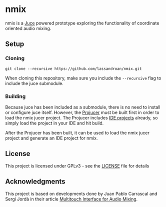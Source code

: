 # nmix

nmix is a [Juce](https://www.juce.com) powered prototype exploring the  functionality of coordinate oriented audio mixing.

## Setup

### Cloning


	git clone --recursive https://github.com/lassandroan/nmix.git

When cloning this repository, make sure you include the ```--recursive``` flag to include the juce submodule.

### Building

Because juce has been included as a submodule, there is no need to install or configure juce itself. However, the [Projucer](juce/extras/Projucer) must be built first in order to load the nmix jucer project. The Projucer includes [IDE projects](juce/extras/Projucer/Builds) already, so simply load the project in your IDE and hit build.

After the Projucer has been built, it can be used to load the nmix jucer project and generate an IDE project for nmix.

## License

This project is licensed under GPLv3 - see the [LICENSE](LICENSE) file for details

## Acknowledgments

This project is based on developments done by Juan Pablo Carrascal and Sergi Jordà in their article [Multitouch Interface for Audio Mixing](http://www.nime2011.org/proceedings/papers/B19-Carrascal.pdf).

